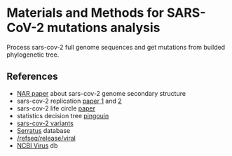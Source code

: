 # Materials and Methods for SARS-CoV-2 mutations analysis

Process sars-cov-2 full genome sequences and get mutations from builded phylogenetic tree.

## References

- [NAR paper](https://academic.oup.com/nar/advance-article/doi/10.1093/nar/gkaa1053/5961787) about sars-cov-2 genome secondary structure
- sars-cov-2 replication [paper 1](https://www.nature.com/articles/s41579-020-00468-6) and [2](https://www.ncbi.nlm.nih.gov/pmc/articles/PMC7122471/)
- sars-cov-2 life circle [paper](https://www.nature.com/articles/s41579-020-00468-6)
- statistics decision tree [pingouin](https://pingouin-stats.org/guidelines.html?highlight=krus#non-parametric)
- [sars-cov-2 variants](https://assets.publishing.service.gov.uk/government/uploads/system/uploads/attachment_data/file/1036501/Technical_Briefing_29_published_26_November_2021.pdf)
- [Serratus](https://serratus.io/trees) database
- [/refseq/release/viral](https://ftp.ncbi.nlm.nih.gov/refseq/release/viral/)
- [NCBI Virus](https://www.ncbi.nlm.nih.gov/labs/virus/vssi/#/) db
